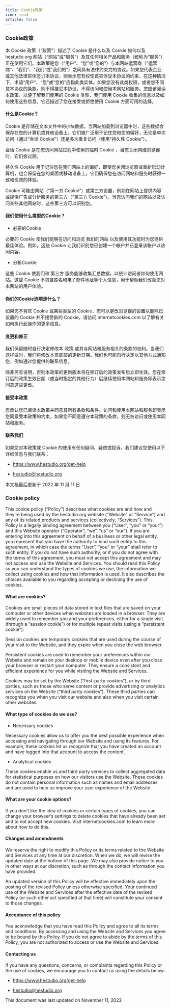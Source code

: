 ```yaml
---
title: Cookie政策
icon: read
article: false
---
```


### Cookie政策

本 Cookie 政策（“政策”）描述了 Cookie 是什么以及 Cookie 如何以及 hestudio.org 网站（“网站”或“服务”）及其任何相关产品和服务（统称为“服务”）正在使用它们。本政策是您（“用户”、“您”或“您的”）与本网站运营商（“运营商”、“我们”、“我们”或“我们的”）之间具有法律约束力的协议。如果您代表企业或其他法律实体签订本协议，则表示您有权使该实体受本协议的约束，在这种情况下，术语“用户”、“您”或“您的”应指此类实体。如果您没有此类权限，或者您不同意本协议的条款，则不得接受本协议，不得访问和使用本网站和服务。您应该阅读本政策，以便了解我们使用的 Cookie 类型、我们使用 Cookie 收集的信息以及如何使用这些信息。它还描述了您在接受或拒绝使用 Cookie 方面可用的选择。

#### 什么是Cookie？

Cookie 是存储在文本文件中的小块数据，当网站加载到浏览器中时，这些数据会保存在您的计算机或其他设备上。它们被广泛用于记住您和您的偏好，无论是单次访问（通过“会话 Cookie”）还是多次重复访问（使用“持久性 Cookie”）。

会话 Cookie 是在您访问网站过程中使用的临时 Cookie  ，当您关闭网络浏览器时，它们会过期。

持久性 Cookie 用于记住您在我们网站上的偏好，即使您关闭浏览器或重新启动计算机，也会保留在您的桌面或移动设备上。它们确保您在访问网站和服务时获得一致和高效的体验。

Cookie 可能由网站（“第一方 Cookie”）或第三方设置，例如在网站上提供内容或提供广告或分析服务的第三方（“第三方 Cookie”）。当您访问我们的网站以及访问某些其他网站时，这些第三方可以识别您。

#### 我们使用什么类型的Cookie？

- 必要的Cookie

必要的 Cookie 使我们能够在访问和浏览 我们的网站 以及使用其功能时为您提供最佳体验。例如，这些 Cookie 让我们识别您已创建一个帐户并已登录该帐户以访问内容。

- 分析Cookie

这些 Cookie 使我们和 第三方 服务能够收集汇总数据，以统计访问者如何使用网站。这些 Cookie 不包含姓名和电子邮件地址等个人信息，用于帮助我们改善您对本网站的用户体验。

#### 你们的Cookie选项是什么？

如果您不喜欢 Cookie 或某些类型的 Cookie，您可以更改浏览器的设置以删除已设置的 Cookie 并不接受新的 Cookie。请访问 internetcookies.com 以了解有关如何执行此操作的更多信息。

#### 变更和修正

我们保留随时自行决定修改本 政策 或其与网站和服务相关的条款的权利。当我们这样做时，我们将修改本页底部的更新日期。我们也可能自行决定以其他方式通知您，例如通过您提供的联系信息。

除非另有说明，否则本政策的更新版本将在修订后的政策发布后立即生效。您在修订后的政策生效日期（或当时指定的其他行为）后继续使用本网站和服务即表示您同意这些更改。

#### 接受本政策

您承认您已阅读本政策并同意其所有条款和条件。访问和使用本网站和服务即表示您同意受本政策的约束。如果您不同意遵守本政策的条款，则无权访问或使用本网站和服务。

#### 联系我们

如果您对本政策或 Cookie 的使用有任何疑问、疑虑或投诉，我们建议您使用以下详细信息与我们联系：

- https://www.hestudio.org/get-help

- hestudio@hestudio.org

本文档最后更新于 2022 年 11 月 11 日



### Cookie policy

This cookie policy (“Policy”) describes what cookies are and how and they’re being used by the hestudio.org website (“Website” or “Service”) and any of its related products and services (collectively, “Services”). This Policy is a legally binding agreement between you (“User”, “you” or “your”) and this Website operator (“Operator”, “we”, “us” or “our”). If you are entering into this agreement on behalf of a business or other legal entity, you represent that you have the authority to bind such entity to this agreement, in which case the terms “User”, “you” or “your” shall refer to such entity. If you do not have such authority, or if you do not agree with the terms of this agreement, you must not accept this agreement and may not access and use the Website and Services. You should read this Policy so you can understand the types of cookies we use, the information we collect using cookies and how that information is used. It also describes the choices available to you regarding accepting or declining the use of cookies.

#### What are cookies?

Cookies are small pieces of data stored in text files that are saved on your computer or other devices when websites are loaded in a browser. They are widely used to remember you and your preferences, either for a single visit (through a “session cookie”) or for multiple repeat visits (using a “persistent cookie”).

Session cookies are temporary cookies that are used during the course of your visit to the Website, and they expire when you close the web browser.

Persistent cookies are used to remember your preferences within our Website and remain on your desktop or mobile device even after you close your browser or restart your computer. They ensure a consistent and efficient experience for you while visiting the Website and Services.

Cookies may be set by the Website (“first-party cookies”), or by third parties, such as those who serve content or provide advertising or analytics services on the Website (“third party cookies”). These third parties can recognize you when you visit our website and also when you visit certain other websites.

#### What type of cookies do we use?

- Necessary cookies

Necessary cookies allow us to offer you the best possible experience when accessing and navigating through our Website and using its features. For example, these cookies let us recognize that you have created an account and have logged into that account to access the content.

- Analytical cookies

These cookies enable us and third party services to collect aggregated data for statistical purposes on how our visitors use the Website. These cookies do not contain personal information such as names and email addresses and are used to help us improve your user experience of the Website.

#### What are your cookie options?

If you don’t like the idea of cookies or certain types of cookies, you can change your browser’s settings to delete cookies that have already been set and to not accept new cookies. Visit internetcookies.com to learn more about how to do this.

#### Changes and amendments

We reserve the right to modify this Policy or its terms related to the Website and Services at any time at our discretion. When we do, we will revise the updated date at the bottom of this page. We may also provide notice to you in other ways at our discretion, such as through the contact information you have provided.

An updated version of this Policy will be effective immediately upon the posting of the revised Policy unless otherwise specified. Your continued use of the Website and Services after the effective date of the revised Policy (or such other act specified at that time) will constitute your consent to those changes.

#### Acceptance of this policy

You acknowledge that you have read this Policy and agree to all its terms and conditions. By accessing and using the Website and Services you agree to be bound by this Policy. If you do not agree to abide by the terms of this Policy, you are not authorized to access or use the Website and Services.

#### Contacting us

If you have any questions, concerns, or complaints regarding this Policy or the use of cookies, we encourage you to contact us using the details below:

- https://www.hestudio.org/get-help

- hestudio@hestudio.org

This document was last updated on November 11, 2022
